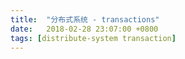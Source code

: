 ```yaml
---
title:  "分布式系统 - transactions"
date:   2018-02-28 23:07:00 +0800
tags: [distribute-system transaction]
---
```

